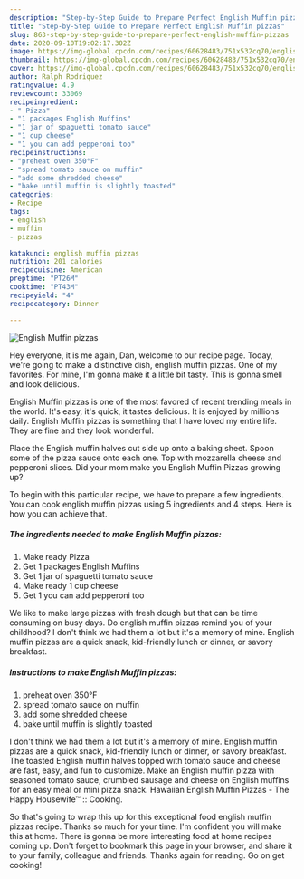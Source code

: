 ```yaml
---
description: "Step-by-Step Guide to Prepare Perfect English Muffin pizzas"
title: "Step-by-Step Guide to Prepare Perfect English Muffin pizzas"
slug: 863-step-by-step-guide-to-prepare-perfect-english-muffin-pizzas
date: 2020-09-10T19:02:17.302Z
image: https://img-global.cpcdn.com/recipes/60628483/751x532cq70/english-muffin-pizzas-recipe-main-photo.jpg
thumbnail: https://img-global.cpcdn.com/recipes/60628483/751x532cq70/english-muffin-pizzas-recipe-main-photo.jpg
cover: https://img-global.cpcdn.com/recipes/60628483/751x532cq70/english-muffin-pizzas-recipe-main-photo.jpg
author: Ralph Rodriquez
ratingvalue: 4.9
reviewcount: 33069
recipeingredient:
- " Pizza"
- "1 packages English Muffins"
- "1 jar of spaguetti tomato sauce"
- "1 cup cheese"
- "1 you can add pepperoni too"
recipeinstructions:
- "preheat oven 350°F"
- "spread tomato sauce on muffin"
- "add some shredded cheese"
- "bake until muffin is slightly toasted"
categories:
- Recipe
tags:
- english
- muffin
- pizzas

katakunci: english muffin pizzas 
nutrition: 201 calories
recipecuisine: American
preptime: "PT26M"
cooktime: "PT43M"
recipeyield: "4"
recipecategory: Dinner

---
```



![English Muffin pizzas](https://img-global.cpcdn.com/recipes/60628483/751x532cq70/english-muffin-pizzas-recipe-main-photo.jpg)

Hey everyone, it is me again, Dan, welcome to our recipe page. Today, we're going to make a distinctive dish, english muffin pizzas. One of my favorites. For mine, I'm gonna make it a little bit tasty. This is gonna smell and look delicious.

English Muffin pizzas is one of the most favored of recent trending meals in the world. It's easy, it's quick, it tastes delicious. It is enjoyed by millions daily. English Muffin pizzas is something that I have loved my entire life. They are fine and they look wonderful.

Place the English muffin halves cut side up onto a baking sheet. Spoon some of the pizza sauce onto each one. Top with mozzarella cheese and pepperoni slices. Did your mom make you English Muffin Pizzas growing up?


To begin with this particular recipe, we have to prepare a few ingredients. You can cook english muffin pizzas using 5 ingredients and 4 steps. Here is how you can achieve that.

<!--inarticleads1-->

##### The ingredients needed to make English Muffin pizzas:

1. Make ready  Pizza
1. Get 1 packages English Muffins
1. Get 1 jar of spaguetti tomato sauce
1. Make ready 1 cup cheese
1. Get 1 you can add pepperoni too


We like to make large pizzas with fresh dough but that can be time consuming on busy days. Do english muffin pizzas remind you of your childhood? I don&#39;t think we had them a lot but it&#39;s a memory of mine. English muffin pizzas are a quick snack, kid-friendly lunch or dinner, or savory breakfast. 

<!--inarticleads2-->

##### Instructions to make English Muffin pizzas:

1. preheat oven 350°F
1. spread tomato sauce on muffin
1. add some shredded cheese
1. bake until muffin is slightly toasted


I don&#39;t think we had them a lot but it&#39;s a memory of mine. English muffin pizzas are a quick snack, kid-friendly lunch or dinner, or savory breakfast. The toasted English muffin halves topped with tomato sauce and cheese are fast, easy, and fun to customize. Make an English muffin pizza with seasoned tomato sauce, crumbled sausage and cheese on English muffins for an easy meal or mini pizza snack. Hawaiian English Muffin Pizzas - The Happy Housewife™ :: Cooking. 

So that's going to wrap this up for this exceptional food english muffin pizzas recipe. Thanks so much for your time. I'm confident you will make this at home. There is gonna be more interesting food at home recipes coming up. Don't forget to bookmark this page in your browser, and share it to your family, colleague and friends. Thanks again for reading. Go on get cooking!
